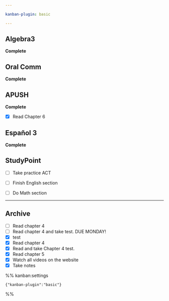 ```yaml
---

kanban-plugin: basic

---
```


## Algebra3

**Complete**


## Oral Comm

**Complete**


## APUSH

**Complete**
- [x] Read Chapter 6


## Español 3

**Complete**


## StudyPoint

- [ ] Take practice ACT
- [ ] Finish English section
- [ ] Do Math section


***

## Archive

- [ ] Read chapter 4
- [ ] Read chapter 4 and take test. DUE MONDAY!
- [x] test
- [x] Read chapter 4
- [x] Read and take Chapter 4 test.
- [x] Read chapter 5
- [x] Watch all videos on the website
- [x] Take notes

%% kanban:settings
```
{"kanban-plugin":"basic"}
```
%%